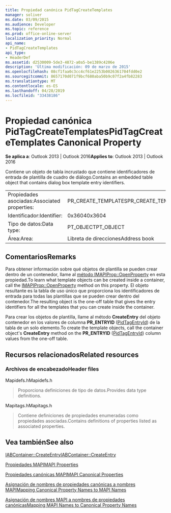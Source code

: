 ```yaml
---
title: Propiedad canónica PidTagCreateTemplates
manager: soliver
ms.date: 03/09/2015
ms.audience: Developer
ms.topic: reference
ms.prod: office-online-server
localization_priority: Normal
api_name:
- PidTagCreateTemplates
api_type:
- HeaderDef
ms.assetid: d2530009-5de3-4872-a0a5-be1389c4206e
description: 'Última modificación: 09 de marzo de 2015'
ms.openlocfilehash: 08cf1faa0c3cc4cf61e2253b0026361704fdd0e2
ms.sourcegitcommit: 8657170d071f9bcf680aba50b9c07f2a4fb82283
ms.translationtype: MT
ms.contentlocale: es-ES
ms.lasthandoff: 04/28/2019
ms.locfileid: "33438186"
---
```

# <a name="pidtagcreatetemplates-canonical-property"></a><span data-ttu-id="5c8e0-103">Propiedad canónica PidTagCreateTemplates</span><span class="sxs-lookup"><span data-stu-id="5c8e0-103">PidTagCreateTemplates Canonical Property</span></span>

  
  
<span data-ttu-id="5c8e0-104">**Se aplica a**: Outlook 2013 | Outlook 2016</span><span class="sxs-lookup"><span data-stu-id="5c8e0-104">**Applies to**: Outlook 2013 | Outlook 2016</span></span> 
  
<span data-ttu-id="5c8e0-105">Contiene un objeto de tabla incrustado que contiene identificadores de entrada de plantilla de cuadro de diálogo.</span><span class="sxs-lookup"><span data-stu-id="5c8e0-105">Contains an embedded table object that contains dialog box template entry identifiers.</span></span> 
  
|||
|:-----|:-----|
|<span data-ttu-id="5c8e0-106">Propiedades asociadas:</span><span class="sxs-lookup"><span data-stu-id="5c8e0-106">Associated properties:</span></span>  <br/> |<span data-ttu-id="5c8e0-107">PR_CREATE_TEMPLATES</span><span class="sxs-lookup"><span data-stu-id="5c8e0-107">PR_CREATE_TEMPLATES</span></span>  <br/> |
|<span data-ttu-id="5c8e0-108">Identificador:</span><span class="sxs-lookup"><span data-stu-id="5c8e0-108">Identifier:</span></span>  <br/> |<span data-ttu-id="5c8e0-109">0x3604</span><span class="sxs-lookup"><span data-stu-id="5c8e0-109">0x3604</span></span>  <br/> |
|<span data-ttu-id="5c8e0-110">Tipo de datos:</span><span class="sxs-lookup"><span data-stu-id="5c8e0-110">Data type:</span></span>  <br/> |<span data-ttu-id="5c8e0-111">PT_OBJECT</span><span class="sxs-lookup"><span data-stu-id="5c8e0-111">PT_OBJECT</span></span>  <br/> |
|<span data-ttu-id="5c8e0-112">Área:</span><span class="sxs-lookup"><span data-stu-id="5c8e0-112">Area:</span></span>  <br/> |<span data-ttu-id="5c8e0-113">Libreta de direcciones</span><span class="sxs-lookup"><span data-stu-id="5c8e0-113">Address book</span></span>  <br/> |
   
## <a name="remarks"></a><span data-ttu-id="5c8e0-114">Comentarios</span><span class="sxs-lookup"><span data-stu-id="5c8e0-114">Remarks</span></span>

<span data-ttu-id="5c8e0-115">Para obtener información sobre qué objetos de plantilla se pueden crear dentro de un contenedor, llame al [método IMAPIProp::OpenProperty](imapiprop-openproperty.md) en esta propiedad.</span><span class="sxs-lookup"><span data-stu-id="5c8e0-115">To learn what template objects can be created inside a container, call the [IMAPIProp::OpenProperty](imapiprop-openproperty.md) method on this property.</span></span> <span data-ttu-id="5c8e0-116">El objeto resultante es la tabla de uso único que proporciona los identificadores de entrada para todas las plantillas que se pueden crear dentro del contenedor.</span><span class="sxs-lookup"><span data-stu-id="5c8e0-116">The resulting object is the one-off table that gives the entry identifiers for all the templates that you can create inside the container.</span></span> 
  
<span data-ttu-id="5c8e0-117">Para crear los objetos de plantilla, llame al método **CreateEntry** del objeto contenedor en los valores de columna **PR_ENTRYID** ([PidTagEntryId](pidtagentryid-canonical-property.md)) de la tabla de un solo elemento.</span><span class="sxs-lookup"><span data-stu-id="5c8e0-117">To create the template objects, call the container object's **CreateEntry** method on the **PR_ENTRYID** ([PidTagEntryId](pidtagentryid-canonical-property.md)) column values from the one-off table.</span></span>
  
## <a name="related-resources"></a><span data-ttu-id="5c8e0-118">Recursos relacionados</span><span class="sxs-lookup"><span data-stu-id="5c8e0-118">Related resources</span></span>

### <a name="header-files"></a><span data-ttu-id="5c8e0-119">Archivos de encabezado</span><span class="sxs-lookup"><span data-stu-id="5c8e0-119">Header files</span></span>

<span data-ttu-id="5c8e0-120">Mapidefs.h</span><span class="sxs-lookup"><span data-stu-id="5c8e0-120">Mapidefs.h</span></span>
  
> <span data-ttu-id="5c8e0-121">Proporciona definiciones de tipo de datos.</span><span class="sxs-lookup"><span data-stu-id="5c8e0-121">Provides data type definitions.</span></span>
    
<span data-ttu-id="5c8e0-122">Mapitags.h</span><span class="sxs-lookup"><span data-stu-id="5c8e0-122">Mapitags.h</span></span>
  
> <span data-ttu-id="5c8e0-123">Contiene definiciones de propiedades enumeradas como propiedades asociadas.</span><span class="sxs-lookup"><span data-stu-id="5c8e0-123">Contains definitions of properties listed as associated properties.</span></span>
    
## <a name="see-also"></a><span data-ttu-id="5c8e0-124">Vea también</span><span class="sxs-lookup"><span data-stu-id="5c8e0-124">See also</span></span>



[<span data-ttu-id="5c8e0-125">IABContainer::CreateEntry</span><span class="sxs-lookup"><span data-stu-id="5c8e0-125">IABContainer::CreateEntry</span></span>](iabcontainer-createentry.md)


[<span data-ttu-id="5c8e0-126">Propiedades MAPI</span><span class="sxs-lookup"><span data-stu-id="5c8e0-126">MAPI Properties</span></span>](mapi-properties.md)
  
[<span data-ttu-id="5c8e0-127">Propiedades canónicas MAPI</span><span class="sxs-lookup"><span data-stu-id="5c8e0-127">MAPI Canonical Properties</span></span>](mapi-canonical-properties.md)
  
[<span data-ttu-id="5c8e0-128">Asignación de nombres de propiedades canónicas a nombres MAPI</span><span class="sxs-lookup"><span data-stu-id="5c8e0-128">Mapping Canonical Property Names to MAPI Names</span></span>](mapping-canonical-property-names-to-mapi-names.md)
  
[<span data-ttu-id="5c8e0-129">Asignación de nombres MAPI a nombres de propiedades canónicas</span><span class="sxs-lookup"><span data-stu-id="5c8e0-129">Mapping MAPI Names to Canonical Property Names</span></span>](mapping-mapi-names-to-canonical-property-names.md)

